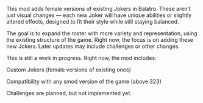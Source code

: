 This mod adds female versions of existing Jokers in Balatro. 
These aren’t just visual changes — each new Joker will have unique abilities or slightly altered effects, designed to fit their style while still staying balanced.

The goal is to expand the roster with more variety and representation, using the existing structure of the game. Right now, the focus is on adding these new Jokers. 
Later updates may include challenges or other changes.

This is still a work in progress. Right now, the mod includes:

Custom Jokers (female versions of existing ones)

Compatibility with any smod version of the game (above 323)

Challenges are planned, but not implemented yet.
